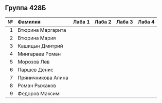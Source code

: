 ## Группа 428Б

<div id="header" align="center">
  <div id="main">
  </div>
  
| **№**	| **Фамилия**  	| **Лаба 1** 	| **Лаба 2** 	| **Лаба 3** 	| **Лаба 4** 	|
|------:	|:--------------|:----------:	|:----------:	|:----------:	|:----------:	|
|     1 	|Втюрина Маргарита|           	|           	|            	|            	|  
|    2 	|Втюрина Мария|           	|            	|            	|            	|
|    3 	|Кашицын Дмитрий|           	|            	|            	|            	|
|    4 	|Мингараев Роман|           	|            	|            	|            	|
|    5 	|Морозов Лев|           	|            	|            	|            	|
|    6 	|Паршев Денис |           	|            	|            	|            	|
|   7 	| Пряничникова Алина|           	|            	|            	|            	|
|   8	| Роман Рыжаков |           	|            	|            	|            	|
|   9	| Федоров Максим |           	|            	|            	|            	|
</div>
